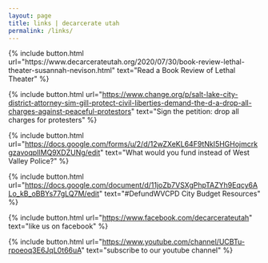 ```yaml
---
layout: page
title: links | decarcerate utah
permalink: /links/
---
```


<div class="links">
{% include button.html
  url="https://www.decarcerateutah.org/2020/07/30/book-review-lethal-theater-susannah-nevison.html"
  text="Read a Book Review of Lethal Theater"
%} 

{% include button.html
  url="https://www.change.org/p/salt-lake-city-district-attorney-sim-gill-protect-civil-liberties-demand-the-d-a-drop-all-charges-against-peaceful-protestors"
  text="Sign the petition: drop all charges for protesters"
%} 

{% include button.html
  url="https://docs.google.com/forms/u/2/d/12wZXeKL64F9tNkI5HGHojmcrkgzavoqpIlMQ9XDZUNg/edit"
  text="What would you fund instead of West Valley Police?"
%} 
  
{% include button.html
  url="https://docs.google.com/document/d/11joZb7VSXgPhpTAZYh9Eqcy6ALo_kB_oBBYs77gLQ7M/edit"
  text="#DefundWVCPD City Budget Resources"
%} 

{% include button.html
  url="https://www.facebook.com/decarcerateutah"
  text="like us on facebook"
%}

{% include button.html
  url="https://www.youtube.com/channel/UCBTu-rpoeoq3E6JqL0t66uA"
  text="subscribe to our youtube channel"
%}

</div>
